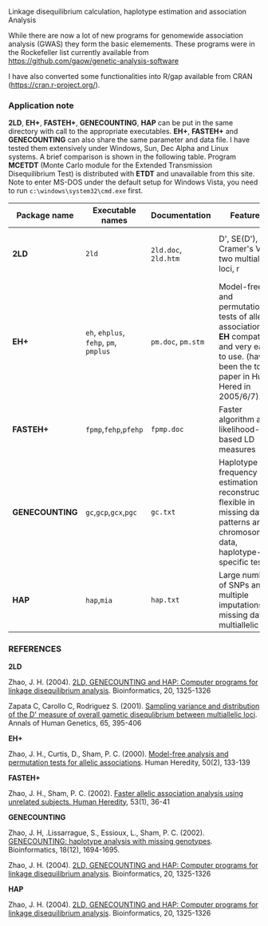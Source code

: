 Linkage disequilibrium calculation, haplotype estimation and association Analysis

While there are now a lot of new programs for genomewide association analysis (GWAS) they form the basic elemements.  These programs were in the Rockefeller list currently available from https://github.com/gaow/genetic-analysis-software
 
I have also converted some functionalities into R/gap available from CRAN (https://cran.r-project.org/).

### Application note

**2LD**, **EH+**, **FASTEH+**, **GENECOUNTING**, **HAP** can be put in the same directory with call to the appropriate executables. **EH+**, **FASTEH+** and **GENECOUNTING** can also share the same parameter and data file. I have tested them extensively under Windows, Sun, Dec Alpha and Linux systems. A brief comparison is shown in the following table. Program **MCETDT** (Monte Carlo module for the Extended Transmission Disequilibrium Test) is distributed with **ETDT** and unavailable from this site. Note to enter MS-DOS under the default setup for Windows Vista, you need to run `c:\windows\system32\cmd.exe` first. 

Package name | Executable names| Documentation | Features | Limitations
-------------|-----------------|---------------|----------|------------
**2LD**| `2ld` | `2ld.doc`, `2ld.htm` |  D', SE(D'), Cramer's V for two multiallelic loci, r | Requires **LDSHELL** for many markers, does not show D' in graphics
**EH+** | `eh`, `ehplus`, `fehp`, `pm`, `pmplus` | `pm.doc`, `pm.stm` |  Model-free and permutation tests of allelic association. **EH** compatible and very easy to use. (having been the top paper in Hum Hered in 2005/6/7). | Slower than **FASTEH+** and **GENECOUNTING** but call **FASTEH+** for permutation tests from version 1.2
**FASTEH+** | `fpmp`,`fehp`,`pfehp` | `fpmp.doc` | Faster algorithm and likelihood-based LD measures | Does not handle missing data, less statistics than **EH+**
**GENECOUNTING**  | `gc`,`gcp`,`gcx`,`pgc` | `gc.txt` | Haplotype frequency estimation and reconstruction, flexible in missing data patterns and X chromosome data, haplotype-specific tests | Limited to about 15 SNPs and slow with multiple multiallelic loci with missing data
**HAP** |  `hap`,`mia` | `hap.txt` | Large number of SNPs and multiple imputations, missing data, multiallelic loci | Possibly sub-optimal solution


### REFERENCES

**2LD**

Zhao, J. H. (2004). [2LD, GENECOUNTING and HAP: Computer programs for linkage disequilibrium analysis](https://jinghuazhao.github.io/paper/bi04.pdf). Bioinformatics, 20, 1325-1326

Zapata C, Carollo C, Rodriguez S. (2001). [Sampling variance and distribution of the D' measure of overall gametic disequlibrium between multiallelic loci](https://jinghuazhao.github.io/paper/zapata01.pdf). Annals of Human Genetics, 65, 395-406


**EH+**

Zhao, J. H., Curtis, D., Sham, P. C. (2000). [Model-free analysis and permutation tests for allelic associations](https://jinghuazhao.github.io/paper/hh00.pdf). Human Heredity, 50(2), 133-139


**FASTEH+**

Zhao, J. H., Sham, P. C. (2002). [Faster allelic association analysis using unrelated subjects. Human Heredity](https://jinghuazhao.github.io/paper/hh02.pdf), 53(1), 36-41


**GENECOUNTING**

Zhao, J. H, .Lissarrague, S., Essioux, L., Sham, P. C. (2002). [GENECOUNTING: haplotype analysis with missing genotypes](https://jinghuazhao.github.io/paper/bi02.pdf). Bioinformatics, 18(12), 1694-1695.

Zhao, J. H. (2004). [2LD, GENECOUNTING and HAP: Computer programs for linkage disequilibrium analysis](https://jinghuazhao.github.io/paper/bi04.pdf). Bioinformatics, 20, 1325-1326 

**HAP**

Zhao, J. H. (2004). [2LD, GENECOUNTING and HAP: Computer programs for linkage disequilibrium analysis](https://jinghuazhao.github.io/paper/bi04.pdf). Bioinformatics, 20, 1325-1326
